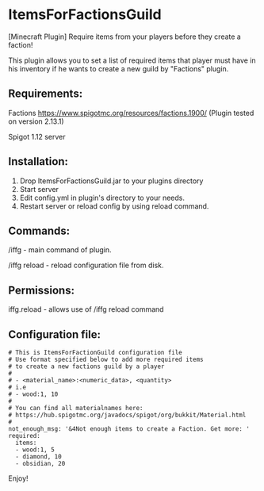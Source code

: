 # ItemsForFactionsGuild
[Minecraft Plugin] Require items from your players before they create a faction!

This plugin allows you to set a list of required items that player must have in his inventory if he wants to create a new guild by "Factions" plugin.

## Requirements:
Factions https://www.spigotmc.org/resources/factions.1900/
(Plugin tested on version 2.13.1)

Spigot 1.12 server

## Installation:
1. Drop ItemsForFactionsGuild.jar to your plugins directory
2. Start server
3. Edit config.yml in plugin's directory to your needs.
4. Restart server or reload config by using reload command.

## Commands:
/iffg - main command of plugin.

/iffg reload - reload configuration file from disk.

## Permissions:
iffg.reload - allows use of /iffg reload command

## Configuration file:
```
# This is ItemsForFactionGuild configuration file
# Use format specified below to add more required items
# to create a new factions guild by a player
#
# - <material_name>:<numeric_data>, <quantity>
# i.e
# - wood:1, 10
#
# You can find all materialnames here:
# https://hub.spigotmc.org/javadocs/spigot/org/bukkit/Material.html
#
not_enough_msg: '&4Not enough items to create a Faction. Get more: '
required:
  items:
  - wood:1, 5
  - diamond, 10
  - obsidian, 20
```

Enjoy!
